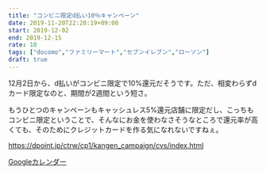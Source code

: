 ```yaml
---
title: "コンビニ限定d払い10％キャンペーン"
date: 2019-11-20T22:20:19+09:00
start: 2019-12-02
end: 2019-12-15
rate: 10
tags: ["docomo","ファミリーマート","セブンイレブン","ローソン"]
draft: true
---
```


12月2日から、d払いがコンビニ限定で10%還元だそうです。ただ、相変わらずdカード限定なのと、期間が2週間という短さ。

もうひとつのキャンペーンもキャッシュレス5%還元店舗に限定だし、こっちもコンビニ限定ということで、そんなにお金を使わなさそうなところで還元率が高くても、そのためにクレジットカードを作る気になれないですねぇ。

https://dpoint.jp/ctrw/cp1/kangen_campaign/cvs/index.html



[Googleカレンダー](http://www.google.com/calendar/event?action=TEMPLATE&text=%E3%82%B3%E3%83%B3%E3%83%93%E3%83%8B%E9%99%90%E5%AE%9Ad%E6%89%95%E3%81%8410%25%E3%82%AD%E3%83%A3%E3%83%B3%E3%83%9A%E3%83%BC%E3%83%B3&dates=20191202/20191215&details=https://pokanpo.com/posts/20191215_docomo_lawson_familymart_seveneleven/)
